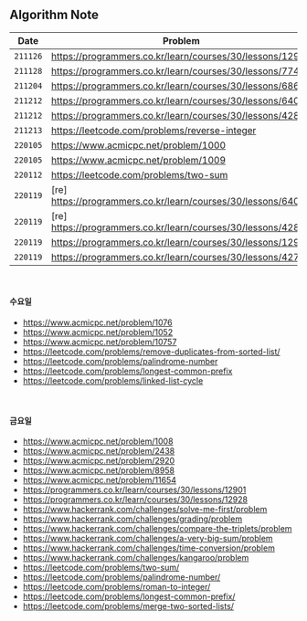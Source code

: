 ## **Algorithm Note**

| Date     | Problem                                                       | Code                             | Time     |
| -------- | ------------------------------------------------------------- | -------------------------------- | -------- |
| `211126` | https://programmers.co.kr/learn/courses/30/lessons/12910      | [js](code/pg_12910.js)           | -        |
| `211128` | https://programmers.co.kr/learn/courses/30/lessons/77484      | [js](code/pg_77484.js)           | -        |
| `211204` | https://programmers.co.kr/learn/courses/30/lessons/68644      | [js](code/pg_68644.js)           | -        |
| `211212` | https://programmers.co.kr/learn/courses/30/lessons/64061      | [js](code/pg_64061.js)           | -        |
| `211212` | https://programmers.co.kr/learn/courses/30/lessons/42840      | [js](code/pg_42840.js)           | -        |
| `211213` | https://leetcode.com/problems/reverse-integer                 | [js](code/lt_reverse-integer.js) | -        |
| `220105` | https://www.acmicpc.net/problem/1000                          | [js](code/bj_1000.js)            | -        |
| `220105` | https://www.acmicpc.net/problem/1009                          | [js](code/bj_1009.js)            | 02:02:14 |
| `220112` | https://leetcode.com/problems/two-sum                         | [js](code/lt_two-sum.js)         | 00:33:13 |
| `220119` | [re] https://programmers.co.kr/learn/courses/30/lessons/64061 | [js](code/pg_64061_1.js)         | 01:00:02 |
| `220119` | [re] https://programmers.co.kr/learn/courses/30/lessons/42840 | [js](code/pg_42840_1.js)         | 00:40:56 |
| `220119` | https://programmers.co.kr/learn/courses/30/lessons/12930      | [js](code/pg_12930.js)           | 00:19:40 |
| `220119` | https://programmers.co.kr/learn/courses/30/lessons/42748      | [js](code/pg_42748.js)           | 00:13:41 |

<br>

#### 수요일

- https://www.acmicpc.net/problem/1076
- https://www.acmicpc.net/problem/1052
- https://www.acmicpc.net/problem/10757
- https://leetcode.com/problems/remove-duplicates-from-sorted-list/
- https://leetcode.com/problems/palindrome-number
- https://leetcode.com/problems/longest-common-prefix
- https://leetcode.com/problems/linked-list-cycle

<br>

#### 금요일

- https://www.acmicpc.net/problem/1008
- https://www.acmicpc.net/problem/2438
- https://www.acmicpc.net/problem/2920
- https://www.acmicpc.net/problem/8958
- https://www.acmicpc.net/problem/11654
- https://programmers.co.kr/learn/courses/30/lessons/12901
- https://programmers.co.kr/learn/courses/30/lessons/12928
- https://www.hackerrank.com/challenges/solve-me-first/problem
- https://www.hackerrank.com/challenges/grading/problem
- https://www.hackerrank.com/challenges/compare-the-triplets/problem
- https://www.hackerrank.com/challenges/a-very-big-sum/problem
- https://www.hackerrank.com/challenges/time-conversion/problem
- https://www.hackerrank.com/challenges/kangaroo/problem
- https://leetcode.com/problems/two-sum/
- https://leetcode.com/problems/palindrome-number/
- https://leetcode.com/problems/roman-to-integer/
- https://leetcode.com/problems/longest-common-prefix/
- https://leetcode.com/problems/merge-two-sorted-lists/
